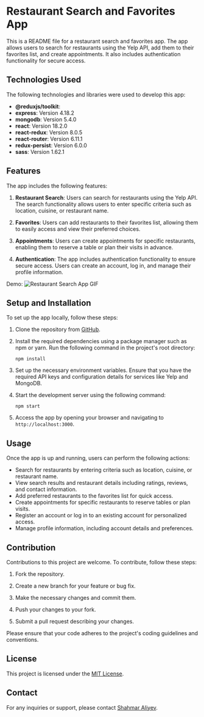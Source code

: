 # Restaurant Search and Favorites App

This is a README file for a restaurant search and favorites app. The app allows users to search for restaurants using the Yelp API, add them to their favorites list, and create appointments. It also includes authentication functionality for secure access.

## Technologies Used

The following technologies and libraries were used to develop this app:

- **@reduxjs/toolkit**: 
- **express**: Version 4.18.2
- **mongodb**: Version 5.4.0
- **react**: Version 18.2.0
- **react-redux**: Version 8.0.5
- **react-router**: Version 6.11.1
- **redux-persist**: Version 6.0.0
- **sass**: Version 1.62.1

## Features

The app includes the following features:

1. **Restaurant Search**: Users can search for restaurants using the Yelp API. The search functionality allows users to enter specific criteria such as location, cuisine, or restaurant name.

2. **Favorites**: Users can add restaurants to their favorites list, allowing them to easily access and view their preferred choices.

3. **Appointments**: Users can create appointments for specific restaurants, enabling them to reserve a table or plan their visits in advance.

4. **Authentication**: The app includes authentication functionality to ensure secure access. Users can create an account, log in, and manage their profile information.

Demo: 
![Restaurant Search App GIF](https://www.kapwing.com/w/l1Ys1SGBTz)

## Setup and Installation

To set up the app locally, follow these steps:

1. Clone the repository from [GitHub](https://github.com/oslabs-beta/KlusterView).

2. Install the required dependencies using a package manager such as npm or yarn. Run the following command in the project's root directory:

   ```shell
   npm install
   ```

3. Set up the necessary environment variables. Ensure that you have the required API keys and configuration details for services like Yelp and MongoDB.

4. Start the development server using the following command:

   ```shell
   npm start
   ```

5. Access the app by opening your browser and navigating to `http://localhost:3000`.

## Usage

Once the app is up and running, users can perform the following actions:

- Search for restaurants by entering criteria such as location, cuisine, or restaurant name.
- View search results and restaurant details including ratings, reviews, and contact information.
- Add preferred restaurants to the favorites list for quick access.
- Create appointments for specific restaurants to reserve tables or plan visits.
- Register an account or log in to an existing account for personalized access.
- Manage profile information, including account details and preferences.

## Contribution

Contributions to this project are welcome. To contribute, follow these steps:

1. Fork the repository.

2. Create a new branch for your feature or bug fix.

3. Make the necessary changes and commit them.

4. Push your changes to your fork.

5. Submit a pull request describing your changes.

Please ensure that your code adheres to the project's coding guidelines and conventions.

## License

This project is licensed under the [MIT License](https://opensource.org/licenses/MIT).

## Contact

For any inquiries or support, please contact [Shahmar Aliyev](mailto:shahmar.aliyev@gmail.com).
